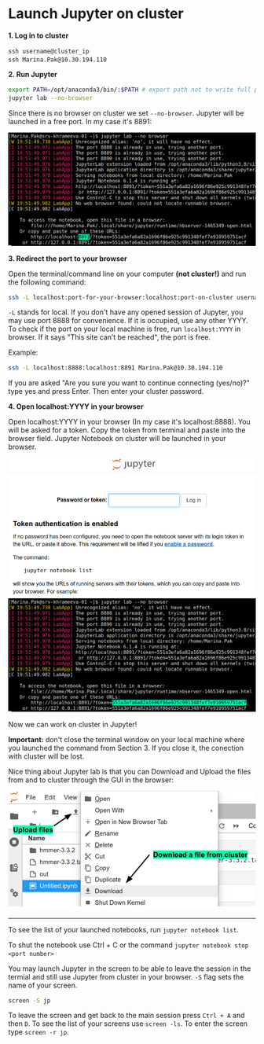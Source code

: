 # Launch Jupyter on cluster

**1. Log in to cluster**

`ssh username@cluster_ip` \
`ssh Marina.Pak@10.30.194.110`

**2. Run Jupyter**

```bash
export PATH=/opt/anaconda3/bin/:$PATH # export path not to write full path to jupyter
jupyter lab --no-browser
```

Since there is no browser on cluster we set `--no-browser`. Jupyter will be launched in a free port. In my case it's 8891: 

<img src='https://github.com/litvinanna/intro_to_prog/raw/main/command_line/port.png'>

**3. Redirect the port to your browser**

Open the terminal/command line on your computer **(not cluster!)** and run the following command:

```bash
ssh -L localhost:port-for-your-browser:localhost:port-on-cluster username@10.30.194.110
```

`-L` stands for local. If you don't have any opened session of Jupyter, you may use port 8888 for convenience. If it is occupied, use any other YYYY. To check if the port on your local machine is free,  run `localhost:YYYY` in browser. If it says "This site can’t be reached", the port is free.

Example:

```bash
ssh -L localhost:8888:localhost:8891 Marina.Pak@10.30.194.110
```

If you are asked "Are you sure you want to continue connecting (yes/no)?" type yes and press Enter. Then enter your cluster password.

**4. Open localhost:YYYY in your browser**

Open localhost:YYYY in your browser (In my case it's localhost:8888). You will be asked for a token. Copy the token from terminal and paste into the browser field. Jupyter Notebook on cluster will be launched in your browser.

<img src='https://github.com/litvinanna/intro_to_prog/raw/main/command_line/paste_token.png' align='center'>
<img src='https://github.com/litvinanna/intro_to_prog/raw/main/command_line/token.png'>

Now we can work on cluster in Jupyter!

**Important:** don't close the terminal window on your local machine where you launched the command from Section 3. If you close it, the conection with cluster will be lost.

Nice thing about Jupyter lab is that you can Download and Upload the files from and to cluster through the GUI in the browser:

<img src='https://github.com/litvinanna/intro_to_prog/raw/main/command_line/upload_download.png'>

<hr>

To see the list of your launched notebooks, run `jupyter notebook list`.

To shut the notebook use Ctrl + C or the command `jupyter notebook stop <port number>`

You may launch Jupyter in the screen to be able to leave the session in the termial and still use Jupyter from cluster in your browser. `-S` flag sets the name of your screen.

```bash
screen -S jp
```

To leave the screen and get back to the main session press `Ctrl + A` and then `D`. To see the list of your screens use `screen -ls`. To enter the screen type `screen -r jp`.
